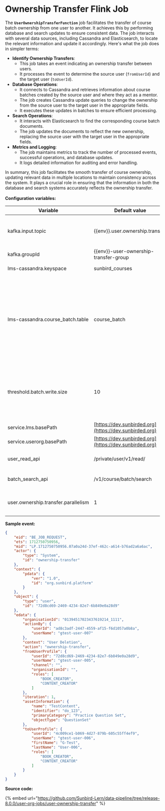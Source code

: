 # Ownership Transfer Flink Job

The **`UserOwnershipTransferFunction`** job facilitates the transfer of course batch ownership from one user to another. It achieves this by performing database and search updates to ensure consistent data. The job interacts with several data sources, including Cassandra and Elasticsearch, to locate the relevant information and update it accordingly. Here's what the job does in simpler terms:

* **Identify Ownership Transfers**:
  * This job takes an event indicating an ownership transfer between users.
  * It processes the event to determine the source user (`fromUserId`) and the target user (`toUserId`).
* **Database Operations**:
  * It connects to Cassandra and retrieves information about course batches created by the source user and where they act as a mentor.
  * The job creates Cassandra update queries to change the ownership from the source user to the target user in the appropriate fields.
  * It executes these updates in batches to ensure efficient processing.
* **Search Operations**:
  * It interacts with Elasticsearch to find the corresponding course batch documents.
  * The job updates the documents to reflect the new ownership, replacing the source user with the target user in the appropriate fields.
* **Metrics and Logging**:
  * The job maintains metrics to track the number of processed events, successful operations, and database updates.
  * It logs detailed information for auditing and error handling.

In summary, this job facilitates the smooth transfer of course ownership, updating relevant data in multiple locations to maintain consistency across the system. It plays a crucial role in ensuring that the information in both the database and search systems accurately reflects the ownership transfer.\
\
**Configuration variables:**

| Variable                            | Default value                                          | purpose                                                                                                                                                                                                             |
| ----------------------------------- | ------------------------------------------------------ | ------------------------------------------------------------------------------------------------------------------------------------------------------------------------------------------------------------------- |
| kafka.input.topic                   | \{{env\}}.user.ownership.transfer                      | Kafka topic from which messages/events are read to be processed                                                                                                                                                     |
| kafka.groupId                       | \{{env\}}-user-ownership-transfer-group                | Kafka input topic group Id                                                                                                                                                                                          |
| lms-cassandra.keyspace              | sunbird\_courses                                       | Cassandra keyspace name                                                                                                                                                                                             |
| lms-cassandra.course\_batch.table   | course\_batch                                          | Cassandra table used to store batch details of a collection. Batch status, start date , end date , batch enrolment end date, enrolment type (open/invite-only), certificate templates etc are stored in this table. |
| threshold.batch.write.size          | 10                                                     | Property used to specify batch size of the database update queries while updating a specific cassandra table in batch format                                                                                        |
| service.lms.basePath                | [https://dev.sunbirded.org](https://dev.sunbirded.org) | lms base url                                                                                                                                                                                                        |
| service.userorg.basePath            | [https://dev.sunbirded.org](https://dev.sunbirded.org) | User-Org service URL                                                                                                                                                                                                |
| user\_read\_api                     | /private/user/v1/read/                                 | API route for fetching user profile details                                                                                                                                                                         |
| batch\_search\_api                  | /v1/course/batch/search                                | API route for fetching batch details                                                                                                                                                                                |
| user.ownership.transfer.parallelism | 1                                                      | Degree of parallelism for the user ownership                                                                                                                                                                        |

**Sample event:**

```json
{
    "eid": "BE_JOB_REQUEST",
    "ets": 1712750750956,
    "mid": "LP.1712750750956.07a0a24d-37ef-462c-a614-b76ad2a6a6ac",
    "actor": {
        "type": "System",
        "id": "ownership-transfer"
    },
    "context": {
        "pdata": {
            "ver": "1.0",
            "id": "org.sunbird.platform"
        }
    },
    "object": {
        "type": "user",
        "id": "72d8cd69-2469-4234-82e7-6b849e0a28d9"
    },
    "edata": {
        "organisationId": "01394517023437619214_1111",
        "actionBy": {
            "userId": "ad8c3adf-2447-4559-af15-f6d1057a0b8a",
            "userName": "gtest-user-007"
        },
        "context": "User Deletion",
        "action": "ownership-transfer",
        "fromUserProfile": {
            "userId": "72d8cd69-2469-4234-82e7-6b849e0a28d9",
            "userName": "gtest-user-005",
            "channel": "",
            "organisationId": "",
            "roles": [
                "BOOK_CREATOR",
                "CONTENT_CREATOR"
            ]
        },
        "iteration": 1,
        "assetInformation": {
            "name": "TestContent",
            "identifier": "do_123",
            "primaryCategory": "Practice Question Set",
            "objectType": "QuestionSet"
        },
        "toUserProfile": {
            "userId": "4c009ce1-b069-4d27-879b-605c55ff4ef9",
            "userName": "gtest-user-006",
            "firstName": "G-Test",
            "lastName": "User-006",
            "roles": [
                "BOOK_CREATOR",
                "CONTENT_CREATOR"
            ]
        }
    }
}
```

**Source code:**

{% embed url="https://github.com/Sunbird-Lern/data-pipeline/tree/release-8.0.0/user-org-jobs/user-ownership-transfer" %}
